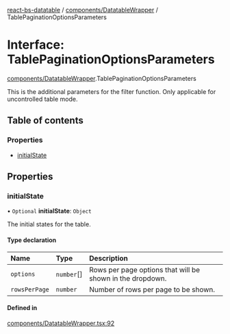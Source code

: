 [react-bs-datatable](../README.md) / [components/DatatableWrapper](../modules/components_DatatableWrapper.md) / TablePaginationOptionsParameters

# Interface: TablePaginationOptionsParameters

[components/DatatableWrapper](../modules/components_DatatableWrapper.md).TablePaginationOptionsParameters

This is the additional parameters for the filter function.
Only applicable for uncontrolled table mode.

## Table of contents

### Properties

- [initialState](components_DatatableWrapper.TablePaginationOptionsParameters.md#initialstate)

## Properties

### initialState

• `Optional` **initialState**: `Object`

The initial states for the table.

#### Type declaration

| Name | Type | Description |
| :------ | :------ | :------ |
| `options` | `number`[] | Rows per page options that will be shown in the dropdown. |
| `rowsPerPage` | `number` | Number of rows per page to be shown. |

#### Defined in

[components/DatatableWrapper.tsx:92](https://github.com/imballinst/react-bs-datatable/blob/e9db434/src/components/DatatableWrapper.tsx#L92)
